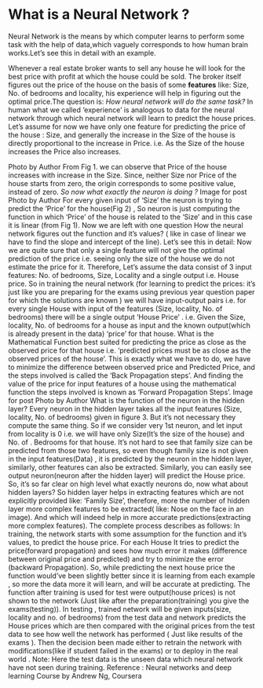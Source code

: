 # What is a Neural Network ?
Neural Network is the means by which computer learns to perform some task with the help of data,which vaguely corresponds to how human brain works.Let’s see this in detail with an example.

Whenever a real estate broker wants to sell any house he will look for the best price with profit at which the house could be sold. The broker itself figures out the price of the house on the basis of some **features** like: Size, No. of bedrooms and locality, his experience will help in figuring out the optimal price.The question is: *How neural network will do the same task?* In human what we called ‘experience’ is analogous to data for the neural network through which neural network will learn to predict the house prices. Let’s assume for now we have only one feature for predicting the price of the house : Size, and generally the increase in the Size of the house is directly proportional to the increase in Price. i.e. As the Size of the house increases the Price also increases.


Photo by Author
From Fig 1. we can observe that Price of the house increases with increase in the Size. Since, neither Size nor Price of the house starts from zero, the origin corresponds to some positive value, instead of zero.
*So now what exactly the neuron is doing ?*
Image for post
Photo by Author
For every given input of ‘Size’ the neuron is trying to predict the ‘Price’ for the house(Fig 2) , So neuron is just computing the function in which ‘Price’ of the house is related to the ‘Size’ and in this case it is linear (from Fig 1). Now we are left with one question How the neural network figures out the function and it’s values? ( like in case of linear we have to find the slope and intercept of the line). Let’s see this in detail:
Now we are quite sure that only a single feature will not give the optimal prediction of the price i.e. seeing only the size of the house we do not estimate the price for it.
Therefore, Let’s assume the data consist of 3 input features: No. of bedrooms, Size, Locality and a single output i.e. House price. So in training the neural network (for learning to predict the prices: it’s just like you are preparing for the exams using previous year question paper for which the solutions are known ) we will have input-output pairs i.e. for every single House with input of the features (Size, locality, No. of bedrooms) there will be a single output ‘House Price’ . i.e. Given the Size, locality, No. of bedrooms for a house as input and the known output(which is already present in the data) ‘price’ for that house. What is the Mathematical Function best suited for predicting the price as close as the observed price for that house i.e. ‘predicted prices must be as close as the observed prices of the house’. This is exactly what we have to do, we have to minimize the difference between observed price and Predicted Price, and the steps involved is called the ‘Back Propagation steps’. And finding the value of the price for input features of a house using the mathematical function the steps involved is known as ‘Forward Propagation Steps’.
Image for post
Photo by Author
What is the function of the neuron in the hidden layer?
Every neuron in the hidden layer takes all the input features (Size, locality, No. of bedrooms) given in figure 3. But it’s not necessary they compute the same thing. So if we consider very 1st neuron, and let input from locality is 0 i.e. we will have only Size(It’s the size of the house) and No. of . Bedrooms for that house. It’s not hard to see that family size can be predicted from those two features, so even though family size is not given in the input features(Data) , it is predicted by the neuron in the hidden layer, similarly, other features can also be extracted.
Similarly, you can easily see output neuron(neuron after the hidden layer) will predict the House price.
So, it’s so far clear on high level what exactly neurons do, now what about hidden layers? So hidden layer helps in extracting features which are not explicitly provided like: ‘Family Size’, therefore, more the number of hidden layer more complex features to be extracted( like: Nose on the face in an image). And which will indeed help in more accurate predictions(extracting more complex features).
The complete process describes as follows:
In training, the network starts with some assumption for the function and it’s values, to predict the house price. For each House It tries to predict the price(forward propagation) and sees how much error it makes (difference between original price and predicted) and try to minimize the error (backward Propagation). So, while predicting the next house price the function would’ve been slightly better since it is learning from each example , so more the data more it will learn, and will be accurate at predicting. The function after training is used for test were output(house prices) is not shown to the network (Just like after the preparation(training) you give the exams(testing)). In testing , trained network will be given inputs(size, locality and no. of bedrooms) from the test data and network predicts the House prices which are then compared with the original prices from the test data to see how well the network has performed ( Just like results of the exams ). Then the decision been made either to retrain the network with modifications(like if student failed in the exams) or to deploy in the real world .
Note: Here the test data is the unseen data which neural network have not seen during training.
Reference :
Neural networks and deep learning Course by Andrew Ng, Coursera
